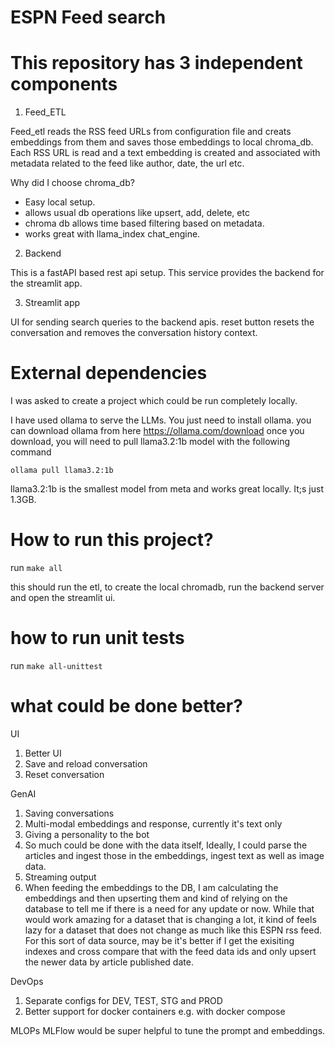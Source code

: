 # ESPN Feed search

# This repository has 3 independent components
1. Feed_ETL

Feed_etl reads the RSS feed URLs from configuration file and creats embeddings from them and saves those embeddings to local chroma_db. 
Each RSS URL is read and a text embedding is created and associated with metadata related to the feed like author, date, the url etc.

Why did I choose chroma_db? 
* Easy local setup.
* allows usual db operations like upsert, add, delete, etc
* chroma db allows time based filtering based on metadata. 
* works great with llama_index chat_engine. 

2. Backend 

This is a fastAPI based rest api setup. This service provides the backend for the streamlit app. 


3. Streamlit app

UI for sending search queries to the backend apis. 
reset button resets the conversation and removes the conversation history context.


# External dependencies

I was asked to create a project which could be run completely locally. 

I have used ollama to serve the LLMs. You just need to install ollama.
you can download ollama from here https://ollama.com/download
once you download, you will need to pull llama3.2:1b model with the following command

`ollama pull llama3.2:1b`

llama3.2:1b is the smallest model from meta and works great locally. It;s just 1.3GB.


# How to run this project? 
run   `make all` 

this should run the etl, to create the local chromadb, run the backend server and open the streamlit ui.


# how to run unit tests 
run   `make all-unittest` 

# what could be done better?
UI
1. Better UI
2. Save and reload conversation
3. Reset conversation

GenAI
1. Saving conversations
2. Multi-modal embeddings and response, currently it's text only
3. Giving a personality to the bot
4. So much could be done with the data itself, Ideally, I could parse the articles and ingest those in the embeddings, ingest text as well as image data. 
5. Streaming output
6. When feeding the embeddings to the DB, I am calculating the embeddings and then upserting them and kind of relying on the database to tell me if there is a need for any update or now. While that would work amazing for a dataset that is changing a lot, it kind of feels lazy for a dataset that does not change as much like this ESPN rss feed. For this sort of data source, may be it's better if I get the exisiting indexes and cross compare that with the feed data ids and only upsert the newer data by article published date. 

DevOps
1. Separate configs for DEV, TEST, STG and PROD
2. Better support for docker containers e.g. with docker compose

MLOPs
MLFlow would be super helpful to tune the prompt and embeddings. 









